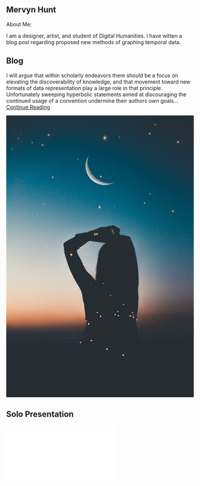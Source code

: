 ## Mervyn Hunt
About Me:

I am a designer, artist, and student of Digital Humanities. I have witten a blog post regarding proposed new methods of graphing temporal data. 


## Blog
I will argue that within scholarly endeavors there should be a focus on elevating the discoverability of knowledge, and that movement toward new formats of data representation play a large role in that principle. Unfortunately sweeping hyperbolic statements aimed at discouraging the continued usage of a convention undermine their authors own goals...
[Continue Reading](blog)

![](images/picture_1.jpg)


## Solo Presentation

![Memex](reveal/index.html)
